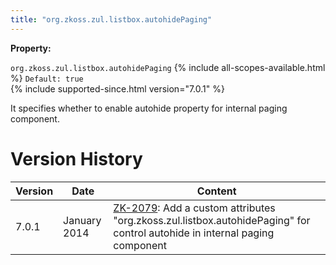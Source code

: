 ```yaml
---
title: "org.zkoss.zul.listbox.autohidePaging"
---
```


**Property:**

`org.zkoss.zul.listbox.autohidePaging`
{% include all-scopes-available.html %}
`Default: true`  
{% include supported-since.html version="7.0.1" %}

It specifies whether to enable autohide property for internal paging
component.

# Version History

| Version | Date         | Content                                                                                                                                                              |
|---------|--------------|----------------------------------------------------------------------------------------------------------------------------------------------------------------------|
| 7.0.1   | January 2014 | [ZK-2079](http://tracker.zkoss.org/browse/ZK-2079): Add a custom attributes "org.zkoss.zul.listbox.autohidePaging" for control autohide in internal paging component |
